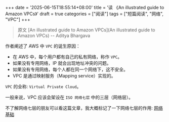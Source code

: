 +++
date = '2025-06-15T18:55:14+08:00'
title = '读 《An illustrated guide to Amazon VPCs》'
draft = true
categories = ["阅读"]
tags = ["短篇阅读", "网络", "VPC"]
+++

> 原文 [An illustrated guide to Amazon VPCs](An illustrated guide to Amazon VPCs) -- Aditya Bhargava 

作者阐述了 AWS 中 `VPC` 的诞生原因：
- 在 AWS 中，每个用户都有自己的私有网络，称作 `VPC`。
- 如果没有专用网络，IP 就会出现地址冲突的问题。
- 如果没有专用网络，每个人都在同一个网络下，这不安全。
- VPC 是通过映射服务（Mapping service）实现的。
  
`VPC` 的全称: `Virtual Private Cloud`。

一般来说，VPC 应该会架设在 `ISO 网络七层` 中的三层（网络层）。

不了解网络七层的朋友可以看这篇文章，我大概标记了一下网络七层的作用:
[网络基础](/learn/posts/tech/network/base/)